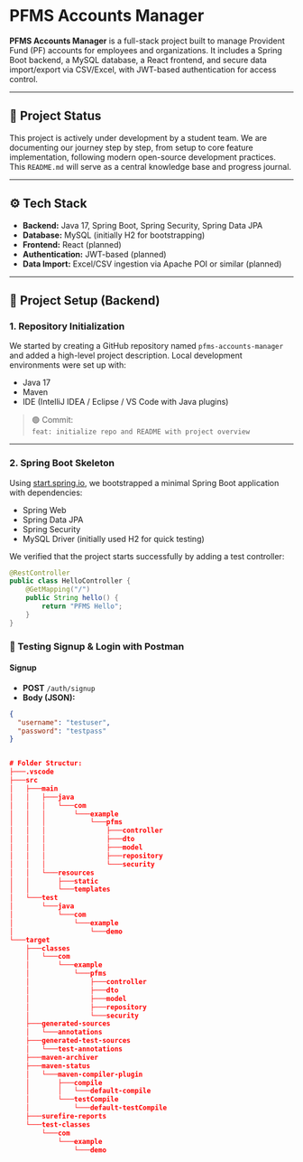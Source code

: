 # PFMS Accounts Manager

**PFMS Accounts Manager** is a full-stack project built to manage Provident Fund (PF) accounts for employees and organizations. It includes a Spring Boot backend, a MySQL database, a React frontend, and secure data import/export via CSV/Excel, with JWT-based authentication for access control.

---

## 🚀 Project Status

This project is actively under development by a student team. We are documenting our journey step by step, from setup to core feature implementation, following modern open-source development practices. This `README.md` will serve as a central knowledge base and progress journal.

---

## ⚙️ Tech Stack

- **Backend:** Java 17, Spring Boot, Spring Security, Spring Data JPA
- **Database:** MySQL (initially H2 for bootstrapping)
- **Frontend:** React (planned)
- **Authentication:** JWT-based (planned)
- **Data Import:** Excel/CSV ingestion via Apache POI or similar (planned)

---

## 📘 Project Setup (Backend)

### 1. Repository Initialization

We started by creating a GitHub repository named `pfms-accounts-manager` and added a high-level project description. Local development environments were set up with:

- Java 17
- Maven
- IDE (IntelliJ IDEA / Eclipse / VS Code with Java plugins)

> 🟢 Commit:  
> `feat: initialize repo and README with project overview`

---

### 2. Spring Boot Skeleton

Using [start.spring.io](https://start.spring.io), we bootstrapped a minimal Spring Boot application with dependencies:

- Spring Web
- Spring Data JPA
- Spring Security
- MySQL Driver (initially used H2 for quick testing)

We verified that the project starts successfully by adding a test controller:

```java
@RestController
public class HelloController {
    @GetMapping("/")
    public String hello() {
        return "PFMS Hello";
    }
}
```

### 🔐 Testing Signup & Login with Postman

#### Signup
- **POST** `/auth/signup`
- **Body (JSON):**
```json
{
  "username": "testuser",
  "password": "testpass"
}


# Folder Structur:
├───.vscode
├───src
│   ├───main
│   │   ├───java
│   │   │   └───com
│   │   │       └───example
│   │   │           └───pfms
│   │   │               ├───controller
│   │   │               ├───dto
│   │   │               ├───model
│   │   │               ├───repository
│   │   │               └───security
│   │   └───resources
│   │       ├───static
│   │       └───templates
│   └───test
│       └───java
│           └───com
│               └───example
│                   └───demo
└───target
    ├───classes
    │   └───com
    │       └───example
    │           └───pfms
    │               ├───controller
    │               ├───dto
    │               ├───model
    │               ├───repository
    │               └───security
    ├───generated-sources
    │   └───annotations
    ├───generated-test-sources
    │   └───test-annotations
    ├───maven-archiver
    ├───maven-status
    │   └───maven-compiler-plugin
    │       ├───compile
    │       │   └───default-compile
    │       └───testCompile
    │           └───default-testCompile
    ├───surefire-reports
    └───test-classes
        └───com
            └───example
                └───demo